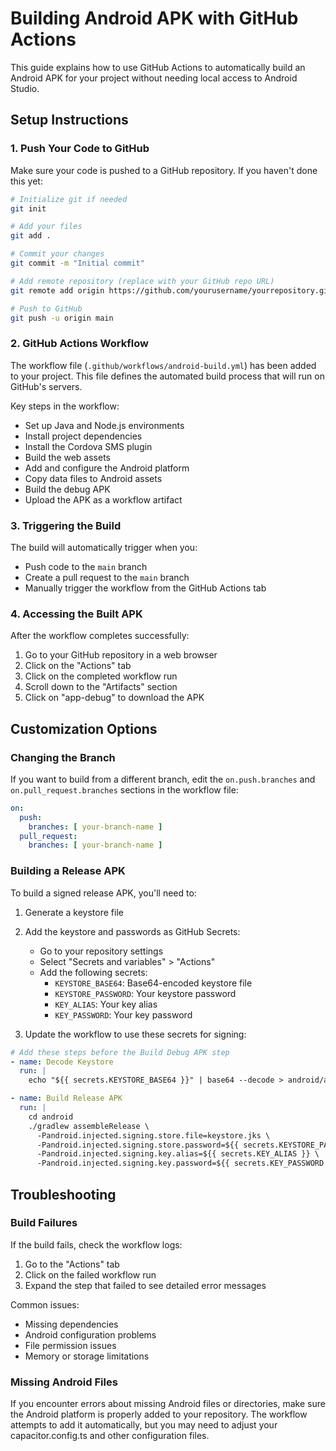 # Building Android APK with GitHub Actions

This guide explains how to use GitHub Actions to automatically build an Android APK for your project without needing local access to Android Studio.

## Setup Instructions

### 1. Push Your Code to GitHub

Make sure your code is pushed to a GitHub repository. If you haven't done this yet:

```bash
# Initialize git if needed
git init

# Add your files
git add .

# Commit your changes
git commit -m "Initial commit"

# Add remote repository (replace with your GitHub repo URL)
git remote add origin https://github.com/yourusername/yourrepository.git

# Push to GitHub
git push -u origin main
```

### 2. GitHub Actions Workflow

The workflow file (`.github/workflows/android-build.yml`) has been added to your project. This file defines the automated build process that will run on GitHub's servers.

Key steps in the workflow:
- Set up Java and Node.js environments
- Install project dependencies
- Install the Cordova SMS plugin
- Build the web assets
- Add and configure the Android platform
- Copy data files to Android assets
- Build the debug APK
- Upload the APK as a workflow artifact

### 3. Triggering the Build

The build will automatically trigger when you:
- Push code to the `main` branch
- Create a pull request to the `main` branch
- Manually trigger the workflow from the GitHub Actions tab

### 4. Accessing the Built APK

After the workflow completes successfully:

1. Go to your GitHub repository in a web browser
2. Click on the "Actions" tab
3. Click on the completed workflow run
4. Scroll down to the "Artifacts" section
5. Click on "app-debug" to download the APK

## Customization Options

### Changing the Branch

If you want to build from a different branch, edit the `on.push.branches` and `on.pull_request.branches` sections in the workflow file:

```yaml
on:
  push:
    branches: [ your-branch-name ]
  pull_request:
    branches: [ your-branch-name ]
```

### Building a Release APK

To build a signed release APK, you'll need to:

1. Generate a keystore file
2. Add the keystore and passwords as GitHub Secrets:
   - Go to your repository settings
   - Select "Secrets and variables" > "Actions"
   - Add the following secrets:
     - `KEYSTORE_BASE64`: Base64-encoded keystore file
     - `KEYSTORE_PASSWORD`: Your keystore password
     - `KEY_ALIAS`: Your key alias
     - `KEY_PASSWORD`: Your key password

3. Update the workflow to use these secrets for signing:

```yaml
# Add these steps before the Build Debug APK step
- name: Decode Keystore
  run: |
    echo "${{ secrets.KEYSTORE_BASE64 }}" | base64 --decode > android/app/keystore.jks

- name: Build Release APK
  run: |
    cd android
    ./gradlew assembleRelease \
      -Pandroid.injected.signing.store.file=keystore.jks \
      -Pandroid.injected.signing.store.password=${{ secrets.KEYSTORE_PASSWORD }} \
      -Pandroid.injected.signing.key.alias=${{ secrets.KEY_ALIAS }} \
      -Pandroid.injected.signing.key.password=${{ secrets.KEY_PASSWORD }}
```

## Troubleshooting

### Build Failures

If the build fails, check the workflow logs:
1. Go to the "Actions" tab
2. Click on the failed workflow run
3. Expand the step that failed to see detailed error messages

Common issues:
- Missing dependencies
- Android configuration problems
- File permission issues
- Memory or storage limitations

### Missing Android Files

If you encounter errors about missing Android files or directories, make sure the Android platform is properly added to your repository. The workflow attempts to add it automatically, but you may need to adjust your capacitor.config.ts and other configuration files.